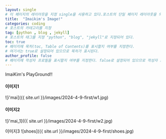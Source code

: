 ```yaml
---
layout: single
# 이 페이지의 레이아웃을 지정 single을 사용하고 있다.포스트의 단일 페이지 레이아웃을 의미한다.
title:  "Imaikim's Image!"
categories: coding
# 포스트의 카테고리를 지정
tag: [python , blog , jekyll]
# 포스트의 태그를 지정 "python", "blog", "jekyll"로 지정되어 있다.
toc: true
# 페이지에 목차(toc, Table of Contents)를 표시할지 여부를 지정한다. 
# 여기서는 true로 설정되어 있으므로 목차가 표시된다.
author_profile: false
# 페이지에 작성자 프로필을 표시할지 여부를 지정한다. false로 설정되어 있으므로 작성자 프로필이 표시되지 않는다.
---
```


ImaiKim's PlayGround!!

#### 이미지1
![i'mai]({{ site.url }}/images/2024-4-9-first/w1.jpg)
<!-- 이미지에 대한 대체 텍스트를 지정합니다. 여기서 "i'mai"라는 텍스트가 이미지가 로드되지 못했을 때 대신 표시됩니다. -->
<!-- 중괄호로 둘러싸인 {{ site.url }}는 Jekyll에서 사용되는 변수로, 사이트의 URL을 의미한다.
 /images/2024-4-9-first/w1.jpg는 이미지 파일의 경로를 지정한다. -->

#### 이미지2
![i'mai_1]({{ site.url }}/images/2024-4-9-first/w2.jpg)

이미지3
![shoes]({{ site.url }}/images/2024-4-9-first/shoes.jpg)